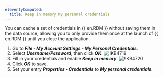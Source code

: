 ```yaml
---
eleventyComputed:
  title: Keep in memory My personal credentials
---
```

You can cache a set of credentials in {{ en.RDM }} without saving them in the data source, allowing you to only provide them once at the launch of {{ en.RDM }} until you close the application.

1. Go to ***File - My Account Settings - My Personal Credentials***.
1. Select ***Username/Password***, then click ***OK***.
![!!KB4719](https://cdnweb.devolutions.net/docs/en/kb/KB4719.png)
1. Fill in your credentials and enable ***Keep in memory***.
![!!KB4720](https://cdnweb.devolutions.net/docs/en/kb/KB4720.png)
1. Click ***OK*** to save.
1. Set your entry ***Properties - Credentials*** to ***My personal credentials***.
